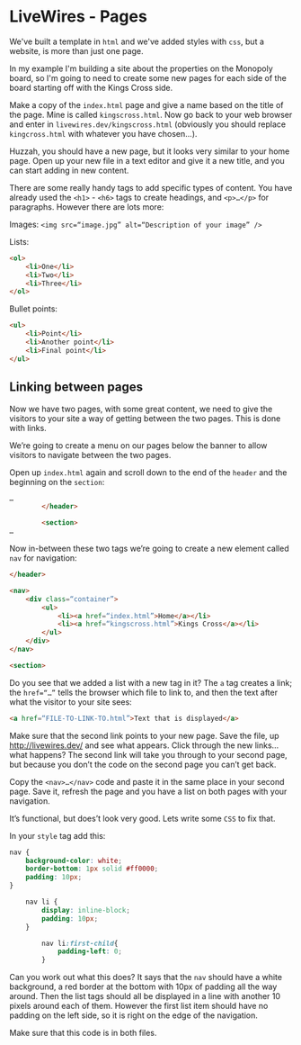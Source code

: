 # LiveWires - Pages

We've built a template in `html` and we've added styles with `css`, but a website, is more than just one page.

In my example I'm building a site about the properties on the Monopoly board, so I'm going to need to create some new pages for each side of the board starting off with the Kings Cross side.

Make a copy of the `index.html` page and give a name based on the title of the page. Mine is called `kingscross.html`. Now go back to your web browser and enter in `livewires.dev/kingscross.html` (obviously you should replace `kingcross.html` with whatever you have chosen…).

Huzzah, you should have a new page, but it looks very similar to your home page. Open up your new file in a text editor and give it a new title, and you can start adding in new content.

There are some really handy tags to add specific types of content. You have already used the `<h1>` - `<h6>` tags to create headings, and `<p>…</p>` for paragraphs. However there are lots more:

Images:
`<img src=“image.jpg” alt=“Description of your image” />`

Lists:
```html
<ol>
	<li>One</li>
	<li>Two</li>
	<li>Three</li>
</ol>
```

Bullet points:
```html
<ul>
	<li>Point</li>
	<li>Another point</li>
	<li>Final point</li>
</ul>
```

## Linking between pages

Now we have two pages, with some great content, we need to give the visitors to your site a way of getting between the two pages. This is done with links.

We’re going to create a menu on our pages below the banner to allow visitors to navigate between the two pages.

Open up `index.html` again and scroll down to the end of the `header` and the beginning on the `section`:

```html
…
        </header>

        <section>
…
```

Now in-between these two tags we’re going to create a new element called `nav` for navigation:

```html
</header>

<nav>
    <div class=“container”>
        <ul>
            <li><a href=“index.html”>Home</a></li>
            <li><a href=“kingscross.html”>Kings Cross</a></li>
        </ul>
    </div>
</nav>

<section>
```

Do you see that we added a list with a new tag in it? The `a` tag creates a link; the `href=“…”` tells the browser which file to link to, and then the text after what the visitor to your site sees:

```html
<a href=“FILE-TO-LINK-TO.html”>Text that is displayed</a>
```

Make sure that the second link points to your new page. Save the file, up http://livewires.dev/ and see what appears. Click through the new links… what happens? The second link will take you through to your second page, but because you don’t the code on the second page you can’t get back.

Copy the `<nav>…</nav>` code and paste it in the same place in your second page. Save it, refresh the page and you have a list on both pages with your navigation.

It’s functional, but does’t look very good. Lets write some `CSS` to fix that.

In your `style` tag add this:

```css
nav {
    background-color: white;
    border-bottom: 1px solid #ff0000;
    padding: 10px;
}

    nav li {
        display: inline-block;
        padding: 10px;
    }

        nav li:first-child{
            padding-left: 0;
        }
```

Can you work out what this does? It says that the `nav` should have a white background, a red border at the bottom with 10px of padding all the way around. Then the list tags should all be displayed in a line with another 10 pixels around each of them. However the first list item should have no padding on the left side, so it is right on the edge of the navigation.

Make sure that this code is in both files.
